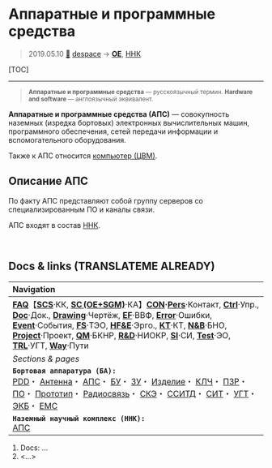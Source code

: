 # Аппаратные и программные средства
> 2019.05.10 [🚀](../index/index.md) [despace](index.md) → **[OE](sc.md)**, [ННК](scs.md)

[TOC]

---

> <small>**Аппаратные и программные средства** — русскоязычный термин. **Hardware and software** — англоязычный эквивалент.</small>

**Аппаратные и программные средства (АПС)** — совокупность наземных (изредка бортовых) электронных вычислительных машин, программного обеспечения, сетей передачи информации и вспомогательного оборудования.

Также к АПС относится [компьютер (ЦВМ)](obc.md).



## Описание АПС
По факту АПС представляют собой группу серверов со специализированным ПО и каналы связи.

АПС входят в состав [ННК](scs.md).



<p style="page-break-after:always"> </p>

## Docs & links (TRANSLATEME ALREADY)
|Navigation|
|:--|
|**[FAQ](faq.md)**【**[SCS](scs.md)**·КК, **[SC (OE+SGM)](sc.md)**·КА】**[CON](contact.md)·[Pers](person.md)**·Контакт, **[Ctrl](control.md)**·Упр., **[Doc](doc.md)**·Док., **[Drawing](drawing.md)**·Чертёж, **[EF](ef.md)**·ВВФ, **[Error](error.md)**·Ошибки, **[Event](event.md)**·События, **[FS](fs.md)**·ТЭО, **[HF&E](hfe.md)**·Эрго., **[KT](kt.md)**·КТ, **[N&B](nnb.md)**·БНО, **[Project](project.md)**·Проект, **[QM](qm.md)**·БКНР, **[R&D](rnd.md)**·НИОКР, **[SI](si.md)**·СИ, **[Test](test.md)**·ЭО, **[TRL](trl.md)**·УГТ, **[Way](way.md)**·Пути|
|*Sections & pages*|
|**`Бортовая аппаратура (БА):`**<br> [PDD](pdd.md)・ [Антенна](antenna.md)・ [АПС](hns.md)・ [БУ](eas.md)・ [ЗУ](ds.md)・ [Изделие](unit.md)・ [КЛЧ](clean_lvl.md)・ [ПЗР](fov.md)・ [ПО](soft.md)・ [Прототип](prototype.md)・ [Радиосвязь](comms.md)・ [СКЭ](elmsys.md)・ [ССИТД](tsdcs.md)・ [СИТ](etedp.md)・ [УГТ](trl.md)・ [ЭКБ](elc.md)・ [EMC](emc.md)|
|**`Наземный научный комплекс (ННК):`**<br> [АПС](hns.md)|

   1. Docs: …
   1. <…>
